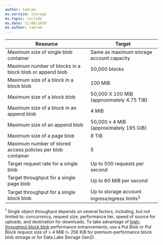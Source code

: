 ```yaml
---
author: tamram
ms.service: storage
ms.topic: include
ms.date: 11/08/2019
ms.author: tamram
---
```

| Resource | Target        |
|----------|---------------|
| Maximum size of single blob container | Same as maximum storage account capacity |
| Maximum number of blocks in a block blob or append blob | 50,000 blocks |
| Maximum size of a block in a block blob | 100 MiB |
| Maximum size of a block blob | 50,000 X 100 MiB (approximately 4.75 TiB) |
| Maximum size of a block in an append blob | 4 MiB |
| Maximum size of an append blob | 50,000 x 4 MiB (approximately 195 GiB) |
| Maximum size of a page blob | 8 TiB |
| Maximum number of stored access policies per blob container | 5 |
|Target request rate for a single blob | Up to 500 requests per second |
|Target throughput for a single page blob | Up to 60 MiB per second |
|Target throughput for a single block blob |Up to storage account ingress/egress limits<sup>1</sup> |

<sup>1</sup> Single object throughput depends on several factors, including, but not limited to: concurrency, request size, performance tier, speed of source for uploads, and destination for downloads. To take advantage of [high-throughput block blob](https://azure.microsoft.com/blog/high-throughput-with-azure-blob-storage/) performance enhancements, use a Put Blob or Put Block request size of > 4 MiB (> 256 KiB for premium-performance block blob storage or for Data Lake Storage Gen2).
